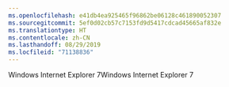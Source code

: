 ```yaml
---
ms.openlocfilehash: e41db4ea925465f96862be06128c461890052307
ms.sourcegitcommit: 5ef0d02cb57c7153fd9d5417cdcad45665af832e
ms.translationtype: HT
ms.contentlocale: zh-CN
ms.lasthandoff: 08/29/2019
ms.locfileid: "71138836"
---
```

<span data-ttu-id="a1fa0-101">Windows Internet Explorer 7</span><span class="sxs-lookup"><span data-stu-id="a1fa0-101">Windows Internet Explorer 7</span></span>